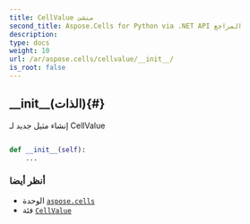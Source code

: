 ```yaml
---
title: CellValue منشئ
second_title: Aspose.Cells for Python via .NET API المراجع
description:
type: docs
weight: 10
url: /ar/aspose.cells/cellvalue/__init__/
is_root: false
---
```

##  \_\_init\_\_(الذات){#}
إنشاء مثيل جديد لـ CellValue



```python

def __init__(self):
    ...
```





###  أنظر أيضا
* الوحدة [`aspose.cells`](../../)
* فئة [`CellValue`](/cells/python-net/ar/aspose.cells/cellvalue)

